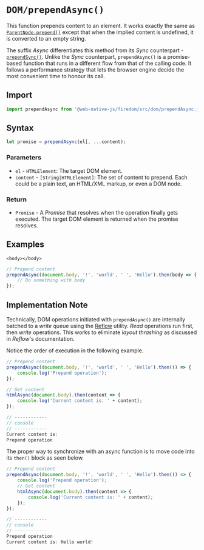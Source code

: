 # `DOM/prependAsync()`

This function prepends content to an element. It works exactly the same as [`ParentNode.prepend()`](https://developer.mozilla.org/en-US/docs/Web/API/ParentNode/prepend) except that when the implied content is undefined, it is converted to an empty string.

The suffix *Async* differentiates this method from its *Sync* counterpart - [`prependSync()`](/firedom/api/dom/prependsync.md). Unlike the *Sync* counterpart, `prependAsync()` is a promise-based function that runs in a different flow from that of the calling code. It follows a performance strategy that lets the browser engine decide the most convenient time to honour its call.

## Import

```javascript
import prependAsync from '@web-native-js/firedom/src/dom/prependAsync.js';
```

## Syntax

```javascript
let promise = prependAsync(el[, ...content);
```

### Parameters

* `el` - `HTMLElement`: The target DOM element.
* `content` - `[String|HTMLElement]`: The set of content to prepend. Each could be a plain text, an HTML/XML markup, or even a DOM node.

### Return

* `Promise` - A _Promise_ that resolves when the operation finally gets executed. The target DOM element is returned when the promise resolves.

## Examples

```markup
<body></body>
```

```javascript
// Prepend content
prependAsync(document.body, '!', 'world', ' ', 'Hello').then(body => {
    // Do something with body
});
```

## Implementation Note
Technically, DOM operations initiated with `prependAsync()` are internally batched to a *write* queue using the [Reflow](/firedom/api/reflow.md) utility. *Read* operations run first, then *write* operations. This works to eliminate *layout thrashing* as discussed in *Reflow*'s documentation.

Notice the order of execution in the following example.

```javascript
// Prepend content
prependAsync(document.body, '!', 'world', ' ', 'Hello').then(() => {
    console.log('Prepend operation');
});

// Get content
htmlAsync(document.body).then(content => {
    console.log('Current content is: ' + content);
});

// ------------
// console
// ------------
Current content is: 
Prepend operation
```

The proper way to synchronize with an async function is to move code into its `then()` block as seen below.

```javascript
// Prepend content
prependAsync(document.body, '!', 'world', ' ', 'Hello').then(() => {
    console.log('Prepend operation');
    // Get content
    htmlAsync(document.body).then(content => {
        console.log('Current content is: ' + content);
    });
});

// ------------
// console
// ------------
Prepend operation
Current content is: Hello world!
```

